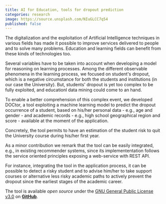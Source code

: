```yaml
---
title: AI for Education, tools for dropout prediction
categories: research
image: https://source.unsplash.com/NIuGLCC7q54
published: false
---
```


The digitalization and the exploitation of Artificial Intelligence techniques in
various fields has made it possible to improve services delivered to people and
to solve many problems. Education and learning fields can benefit from these
kinds of technologies too.

<!-- è semplice pensare che il fenomeno di abbandono della carriera accademica
occorra quando il processo di apprendimento fallisce. Dobbiamo però essere pronti
a mettere in dubbio questa assunzione. -->

Several variables have to be taken into account when developing a model for
reasoning on learning processes. Among the different observable phenomena in the
learning process, we focused on student's dropout, which is a negative
circumstance for both the students and institutions (in our case the
University). But, students' dropout is yet too complex to be fully exploited,
and educationl data mining could come to an hand.

To enable a better comprehension of this complex event, we developed
DOCtor, a tool exploiting a machine learning model to predict the dropout
occurrence of a student, based on his/her personal data - e.g., age and gender -
and academic records - e.g., high school geographical region and score -
available at the moment of the application.

<!-- Machine learning techniques permit the extraction of meaningful and complex
patterns from a collection of data and we used some of them to find correlations
in data and dropout occurrences. Our tool is trained on data of students
enrolled at the first year at the University of Bologna, but it can be
generalized for similar contexts. Beyond the dropout prediction, the importance
of this tool stays in the possibility of being integrated in other services. For
instance, integrating the tool in the institutions’ web pages, it can be
possible to detect a risky student and to advise him/her to take support courses
or alternative less risky academic paths to actively prevent the dropout since
the earliest stages of the academic career. -->

Concretely, the tool permits to have an estimation of the student risk to quit
the University course during his/her first year.

As a minor contribution we remark that the tool can be easily integrated, e.g.,
in existing recommender systems, since its implemententation follows the service
oriented principles exposing a web-service with REST API.

For instance, integrating the tool in the application process, it can be
possible to detect a risky student and to advise him/her to take support courses
or alternative less risky academic paths to actively prevent the dropout since
the earliest stages of the academic career.

The tool is available _open source_ under the [GNU General Public License
v3.0](https://github.com/spaces-team/DOCtor/blob/master/LICENSE) on
[**GitHub**](https://github.com/spaces-team/doctor).

